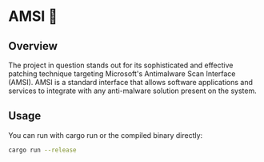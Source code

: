 # AMSI 🦀

## Overview

The project in question stands out for its sophisticated and effective patching technique targeting Microsoft's Antimalware Scan Interface (AMSI). AMSI is a standard interface that allows software applications and services to integrate with any anti-malware solution present on the system.

## Usage 

You can run with cargo run or the compiled binary directly:
```sh
cargo run --release
```
